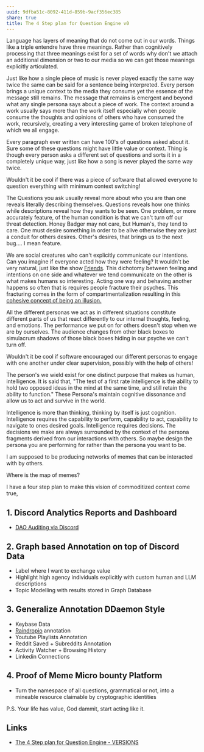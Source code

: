 ```yaml
---
uuid: 9dfba51c-8092-411d-859b-9acf356ec385
share: true
title: The 4 Step plan for Question Engine v0
---
```

Language has layers of meaning that do not come out in our words. Things like a triple entendre have three meanings. Rather than cognitively processing that three meanings exist for a set of words why don't we attach an additional dimension or two to our media so we can get those meanings explicitly articulated.

<!--
The first paragraph does not actually describe what you want to do. You need to answer a series of questions with your opening statement.

1. What is Question Engine
2. What is ETL
3. Provide context to the problem you only hint at
4. Provide context for what the rest of the document is going to be about
-->

Just like how a single piece of music is never played exactly the same way twice the same can be said for a sentence being interpreted. Every person brings a unique context to the media they consume yet the essence of the message still remains. The message that remains is emergent and beyond what any single persona says about a piece of work. The context around a work usually says more than the work itself especially when people consume the thoughts and opinions of others who have consumed the work, recursively, creating a very interesting game of broken telephone of which we all engage.

<!--
You need a topic sentense.
You should start with your ELI5 Question Engine document
-->

Every paragraph ever written can have 100's of questions asked about it. Sure some of these questions might have little value or context. Thing is though every person asks a different set of questions and sorts it in a completely unique way, just like how a song is never played the same way twice.

Wouldn't it be cool if there was a piece of software that allowed everyone to question everything with minimum context switching!

The Questions you ask usually reveal more about who you are than one reveals literally describing themselves. Questions reveals how one thinks while descriptions reveal how they wants to be seen. One problem, or more accurately feature, of the human condition is that we can't turn off our threat detection. Honey Badger may not care, but Human's, they tend to care. One must desire something in order to be alive otherwise they are just a conduit for others desires. Other's desires, that brings us to the next bug.... I mean feature.

We are social creatures who can't explicitly communicate our intentions. Can you imagine if everyone acted how they were feeling? It wouldn't be very natural, just like the show [Friends](https://www.youtube.com/watch?v=6LaG25gdJog). This dichotomy between feeling and intentions on one side and whatever we tend communicate on the other is what makes humans so interesting. Acting one way and behaving another happens so often that is requires people fracture their psyches. This fracturing comes in the form of compartmentalization resulting in this [cohesive concept of being an illusion.](/undefined) 

All the different personas we act as in different situations constitute different parts of us that react differently to our internal thoughts, feeling, and emotions. The performance we put on for others doesn't stop when we are by ourselves. The audience changes from other black boxes to simulacrum shadows of those black boxes hiding in our psyche we can't turn off.

Wouldn't it be cool if software encouraged our different personas to engage with one another under clear supervision, possibly with the help of others!

The person's we wield exist for one distinct purpose that makes us human, intelligence. It is said that, "The test of a first rate intelligence is the ability to hold two opposed ideas in the mind at the same time, and still retain the ability to function." These Persona's maintain cognitive dissonance and allow us to act and survive in the world.

Intelligence is more than thinking, thinking by itself is just cognition. Intelligence requires the capability to perform, capability to act, capability to navigate to ones desired goals. Intelligence requires decisions. The decisions we make are always surrounded by the context of the persona fragments derived from our interactions with others. So maybe design the persona you are performing for rather than the persona you want to be.

I am supposed to be producing networks of memes that can be interacted with by others.

Where is the map of memes?

I have a four step plan to make this vision of commoditized context come true,

## 1. Discord Analytics Reports and Dashboard

* [DAO Auditing via Discord](/1c376bfd-75ef-4c0d-9e23-3680653de55f)

## 2. Graph based Annotation on top of Discord Data

* Label where I want to exchange value
* Highlight high agency individuals explicitly with custom human and LLM descriptions
* Topic Modelling with results stored in Graph Database
## 3. Generalize Annotation DDaemon Style

* Keybase Data
* [Raindropio](/053d3ec8-825f-40bd-b187-926273159b09) annotation
* Youtube Playlists Annotation
* Reddit Saved + Subreddits Annotation
* Activity Watcher + Browsing History
* Linkedin Connections

## 4. Proof of Meme Micro bounty Platform

* Turn the namespace of all questions, grammatical or not, into a mineable resource claimable by cryptographic identities



P.S. Your life has value, God dammit, start acting like it.



## Links

* [The 4 Step plan for Question Engine - VERSIONS](/undefined)